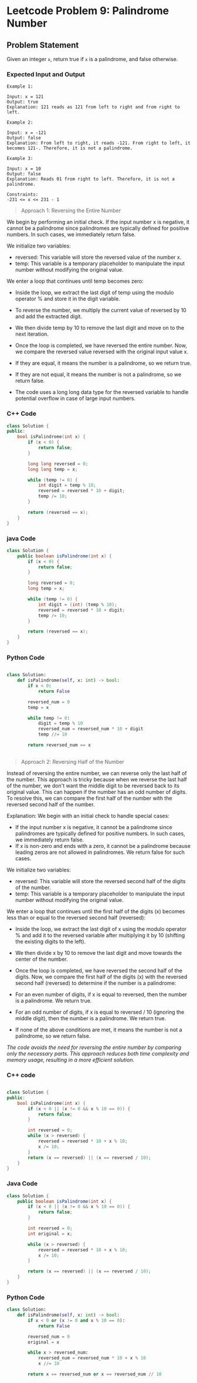 # Leetcode Problem 9: Palindrome Number

## Problem Statement

Given an integer `x`, return true if `x` is a palindrome, and false otherwise.

### Expected Input and Output

```plaintext
Example 1:

Input: x = 121
Output: true
Explanation: 121 reads as 121 from left to right and from right to left.

Example 2:

Input: x = -121
Output: false
Explanation: From left to right, it reads -121. From right to left, it becomes 121-. Therefore, it is not a palindrome.

Example 3:

Input: x = 10
Output: false
Explanation: Reads 01 from right to left. Therefore, it is not a palindrome.

Constraints:
-231 <= x <= 231 - 1
```

> Approach 1: Reversing the Entire Number

We begin by performing an initial check. If the input number x is negative, it cannot be a palindrome since palindromes are typically defined for positive numbers. In such cases, we immediately return false.

We initialize two variables:

- reversed: This variable will store the reversed value of the number x.
- temp: This variable is a temporary placeholder to manipulate the input number without modifying the original value.

We enter a loop that continues until temp becomes zero:

- Inside the loop, we extract the last digit of temp using the modulo operator % and store it in the digit variable.
- To reverse the number, we multiply the current value of reversed by 10 and add the extracted digit.
- We then divide temp by 10 to remove the last digit and move on to the next iteration.
- Once the loop is completed, we have reversed the entire number. Now, we compare the reversed value reversed with the original input value x.

- If they are equal, it means the number is a palindrome, so we return true.
- If they are not equal, it means the number is not a palindrome, so we return false.
- The code uses a long long data type for the reversed variable to handle potential overflow in case of large input numbers.

### C++ Code

```cpp
class Solution {
public:
    bool isPalindrome(int x) {
        if (x < 0) {
            return false;
        }

        long long reversed = 0;
        long long temp = x;

        while (temp != 0) {
            int digit = temp % 10;
            reversed = reversed * 10 + digit;
            temp /= 10;
        }

        return (reversed == x);
    }
}
```

### java Code

```java
class Solution {
    public boolean isPalindrome(int x) {
        if (x < 0) {
            return false;
        }

        long reversed = 0;
        long temp = x;

        while (temp != 0) {
            int digit = (int) (temp % 10);
            reversed = reversed * 10 + digit;
            temp /= 10;
        }

        return (reversed == x);
    }
}
```

### Python Code

```Python

class Solution:
    def isPalindrome(self, x: int) -> bool:
        if x < 0:
            return False

        reversed_num = 0
        temp = x

        while temp != 0:
            digit = temp % 10
            reversed_num = reversed_num * 10 + digit
            temp //= 10

        return reversed_num == x
        
```


> Approach 2: Reversing Half of the Number

Instead of reversing the entire number, we can reverse only the last half of the number. This approach is tricky because when we reverse the last half of the number, we don't want the middle digit to be reversed back to its original value. This can happen if the number has an odd number of digits. To resolve this, we can compare the first half of the number with the reversed second half of the number.

Explanation:
We begin with an initial check to handle special cases:

- If the input number x is negative, it cannot be a palindrome since palindromes are typically defined for positive numbers. In such cases, we immediately return false.
- If x is non-zero and ends with a zero, it cannot be a palindrome because leading zeros are not allowed in palindromes. We return false for such cases.

We initialize two variables:

- reversed: This variable will store the reversed second half of the digits of the number.
- temp: This variable is a temporary placeholder to manipulate the input number without modifying the original value.

We enter a loop that continues until the first half of the digits (x) becomes less than or equal to the reversed second half (reversed):
- Inside the loop, we extract the last digit of x using the modulo operator % and add it to the reversed variable after multiplying it by 10 (shifting the existing digits to the left).
- We then divide x by 10 to remove the last digit and move towards the center of the number.
- Once the loop is completed, we have reversed the second half of the digits. Now, we compare the first half of the digits (x) with the reversed second half (reversed) to determine if the number is a palindrome:

- For an even number of digits, if x is equal to reversed, then the number is a palindrome. We return true.
- For an odd number of digits, if x is equal to reversed / 10 (ignoring the middle digit), then the number is a palindrome. We return true.
- If none of the above conditions are met, it means the number is not a palindrome, so we return false.

*The code avoids the need for reversing the entire number by comparing only the necessary parts. This approach reduces both time complexity and memory usage, resulting in a more efficient solution.*

### C++ code

```cpp

class Solution {
public:
    bool isPalindrome(int x) {
        if (x < 0 || (x != 0 && x % 10 == 0)) {
            return false;
        }

        int reversed = 0;
        while (x > reversed) {
            reversed = reversed * 10 + x % 10;
            x /= 10;
        }
        return (x == reversed) || (x == reversed / 10);
    }
}
```


### Java Code

```java
class Solution {
    public boolean isPalindrome(int x) {
        if (x < 0 || (x != 0 && x % 10 == 0)) {
            return false;
        }

        int reversed = 0;
        int original = x;

        while (x > reversed) {
            reversed = reversed * 10 + x % 10;
            x /= 10;
        }

        return (x == reversed) || (x == reversed / 10);
    }
}
```
### Python Code

```python
class Solution:
    def isPalindrome(self, x: int) -> bool:
        if x < 0 or (x != 0 and x % 10 == 0):
            return False

        reversed_num = 0
        original = x

        while x > reversed_num:
            reversed_num = reversed_num * 10 + x % 10
            x //= 10

        return x == reversed_num or x == reversed_num // 10
        
```
